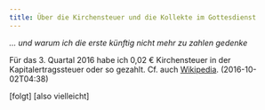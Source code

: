 ```yaml
---
title: Über die Kirchensteuer und die Kollekte im Gottesdienst
---
```


*… und warum ich die erste künftig nicht mehr zu zahlen gedenke*

Für das 3. Quartal 2016 habe ich 0,02 € Kirchensteuer in der Kapitalertragssteuer oder so gezahlt. Cf. auch [Wikipedia](https://de.wikipedia.org/wiki/Kapitalertragsteuer_(Deutschland)#Kapitalertragsteuer_und_Kirchensteuer). (2016-10-02T04:38)

[folgt] [also vielleicht]

